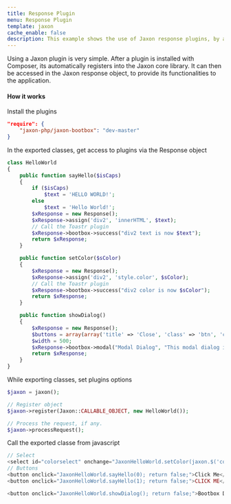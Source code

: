 ```yaml
---
title: Response Plugin
menu: Response Plugin
template: jaxon
cache_enable: false
description: This example shows the use of Jaxon response plugins, by adding javascript notifications and modal windows to the Hello World Class example with the jaxon-toastr, jaxon-pgwjs and jaxon-bootstrap plugins.
---
```


Using a Jaxon plugin is very simple. After a plugin is installed with Composer, its automatically registers into the Jaxon core library. It can then be accessed in the Jaxon response object, to provide its functionalities to the application.

#### How it works

Install the plugins

```json
"require": {
    "jaxon-php/jaxon-bootbox": "dev-master"
}
```

In the exported classes, get access to plugins via the Response object

```php
class HelloWorld
{
    public function sayHello($isCaps)
    {
        if ($isCaps)
            $text = 'HELLO WORLD!';
        else
            $text = 'Hello World!';
        $xResponse = new Response();
        $xResponse->assign('div2', 'innerHTML', $text);
        // Call the Toastr plugin
        $xResponse->bootbox->success("div2 text is now $text");
        return $xResponse;
    }

    public function setColor($sColor)
    {
        $xResponse = new Response();
        $xResponse->assign('div2', 'style.color', $sColor);
        // Call the Toastr plugin
        $xResponse->bootbox->success("div2 color is now $sColor");
        return $xResponse;
    }

    public function showDialog()
    {
        $xResponse = new Response();
        $buttons = array(array('title' => 'Close', 'class' => 'btn', 'click' => 'close'));
        $width = 500;
        $xResponse->bootbox->modal("Modal Dialog", "This modal dialog is powered by Bootbox!!", $buttons, $width);
        return $xResponse;
    }
}
```

While exporting classes, set plugins options

```php
$jaxon = jaxon();

// Register object
$jaxon->register(Jaxon::CALLABLE_OBJECT, new HelloWorld());

// Process the request, if any.
$jaxon->processRequest();
```

Call the exported classe from javascript
```php
// Select
<select id="colorselect" onchange="JaxonHelloWorld.setColor(jaxon.$('colorselect').value); return false;"></select>
// Buttons
<button onclick="JaxonHelloWorld.sayHello(0); return false;">Click Me</button>
<button onclick="JaxonHelloWorld.sayHello(1); return false;">CLICK ME</button>

<button onclick="JaxonHelloWorld.showDialog(); return false;">Bootbox Dialog</button>
```
